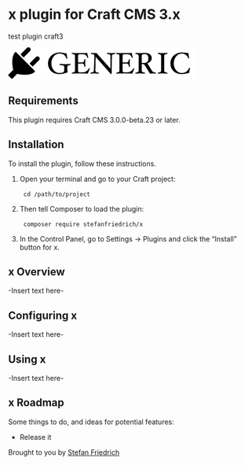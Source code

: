 # x plugin for Craft CMS 3.x

test plugin craft3

![Screenshot](resources/img/plugin-logo.png)

## Requirements

This plugin requires Craft CMS 3.0.0-beta.23 or later.

## Installation

To install the plugin, follow these instructions.

1. Open your terminal and go to your Craft project:

        cd /path/to/project

2. Then tell Composer to load the plugin:

        composer require stefanfriedrich/x

3. In the Control Panel, go to Settings → Plugins and click the “Install” button for x.

## x Overview

-Insert text here-

## Configuring x

-Insert text here-

## Using x

-Insert text here-

## x Roadmap

Some things to do, and ideas for potential features:

* Release it

Brought to you by [Stefan Friedrich](https://github.com/stefanfriedrich)
